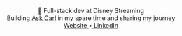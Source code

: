 <p align="center">
  👋
	Full-stack dev at Disney Streaming <br/>
	Building <a href="www.ask-carl.com">Ask Carl</a> in my spare time and sharing my journey <br/>
	<a href="www.jschuster.dev">Website </a>&#x2022;<a href="https://www.linkedin.com/in/johann-schuster-%F0%9F%8E%B6-769528b2/"> LinkedIn</a>
</p>
